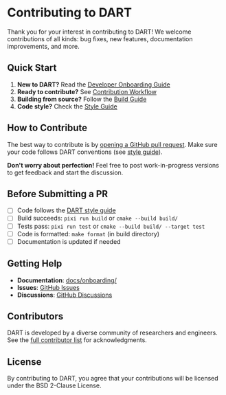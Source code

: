 # Contributing to DART

Thank you for your interest in contributing to DART! We welcome contributions of all kinds: bug fixes, new features, documentation improvements, and more.

## Quick Start

1. **New to DART?** Read the [Developer Onboarding Guide](docs/onboarding/README.md)
2. **Ready to contribute?** See [Contribution Workflow](docs/onboarding/contributing.md)
3. **Building from source?** Follow the [Build Guide](docs/onboarding/building.md)
4. **Code style?** Check the [Style Guide](docs/onboarding/code-style.md)

## How to Contribute

The best way to contribute is by [opening a GitHub pull request](https://help.github.com/articles/about-pull-requests/). Make sure your code follows DART conventions (see [style guide](docs/onboarding/code-style.md)).

**Don't worry about perfection!** Feel free to post work-in-progress versions to get feedback and start the discussion.

## Before Submitting a PR

- [ ] Code follows the [DART style guide](docs/onboarding/code-style.md)
- [ ] Build succeeds: `pixi run build` or `cmake --build build/`
- [ ] Tests pass: `pixi run test` or `cmake --build build/ --target test`
- [ ] Code is formatted: `make format` (in build directory)
- [ ] Documentation is updated if needed

## Getting Help

- **Documentation**: [docs/onboarding/](docs/onboarding/)
- **Issues**: [GitHub Issues](https://github.com/dartsim/dart/issues)
- **Discussions**: [GitHub Discussions](https://github.com/dartsim/dart/discussions)

## Contributors

DART is developed by a diverse community of researchers and engineers. See the [full contributor list](docs/onboarding/contributing.md#contributors) for acknowledgments.

## License

By contributing to DART, you agree that your contributions will be licensed under the BSD 2-Clause License.
